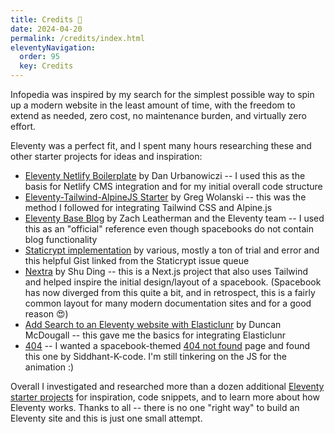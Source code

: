 ```yaml
---
title: Credits 🙌 
date: 2024-04-20
permalink: /credits/index.html
eleventyNavigation:
  order: 95 
  key: Credits
---
```

Infopedia was inspired by my search for the simplest possible way to spin up a modern website in the least amount of time, with the freedom to extend as needed, zero cost, no maintenance burden, and virtually zero effort. 

Eleventy was a perfect fit, and I spent many hours researching these and other starter projects for ideas and inspiration: 

* [Eleventy Netlify Boilerplate](https://github.com/danurbanowicz/eleventy-netlify-boilerplate) by Dan Urbanowiczi -- I used this as the basis for Netlify CMS integration and for my initial overall code structure
* [Eleventy-Tailwind-AlpineJS Starter](https://github.com/gregwolanski/eleventy-tailwindcss-alpinejs-starter) by Greg Wolanski -- this was the method I followed for integrating Tailwind CSS and Alpine.js
* [Eleventy Base Blog](https://github.com/philhawksworth/eleventyone) by Zach Leatherman and the Eleventy team -- I used this as an "official" reference even though spacebooks do not contain blog functionality
* [Staticrypt implementation](https://gist.github.com/epicfaace/c1a4452401af14d35b60fe211f2c1559) by various, mostly a ton of trial and error and this helpful Gist linked from the Staticrypt issue queue
* [Nextra](https://github.com/shuding/nextra) by Shu Ding -- this is a Next.js project that also uses Tailwind and helped inspire the initial design/layout of a spacebook. (Spacebook has now diverged from this quite a bit, and in retrospect, this is a fairly common layout for many modern documentation sites and for a good reason 😍) 
* [Add Search to an Eleventy website with Elasticlunr](https://www.belter.io/eleventy-search/) by Duncan McDougall -- this gave me the basics for integrating Elasticlunr
* [404](https://github.com/Siddhant-K-code/404-Error-Page---Astronaut) -- I wanted a spacebook-themed [404 not found](/why-are-you-here) page and found this one by Siddhant-K-code. I'm still tinkering on the JS for the animation :)

Overall  I investigated and researched more than a dozen additional [Eleventy starter projects](https://www.11ty.dev/docs/starter/) for inspiration, code snippets, and to learn more about how Eleventy works. Thanks to all -- there is no one "right way" to build an Eleventy site and this is just one small attempt.

